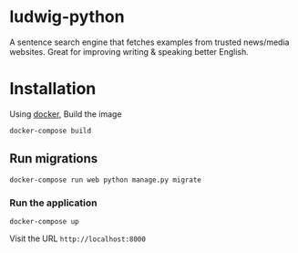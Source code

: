 # ludwig-python
A sentence search engine that fetches examples from trusted news/media websites. Great for improving writing & speaking better English.

# Installation
Using [docker](https://www.docker.com/), 
Build the image
```
docker-compose build
```
## Run migrations
```
docker-compose run web python manage.py migrate
```

### Run the application
```
docker-compose up
```

Visit the URL ```http://localhost:8000```